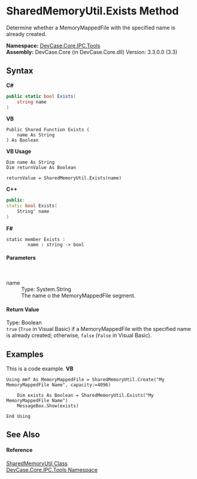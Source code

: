# SharedMemoryUtil.Exists Method 
 

Determine whether a MemoryMappedFile with the specified name is already created.

**Namespace:**&nbsp;<a href="N_DevCase_Core_IPC_Tools">DevCase.Core.IPC.Tools</a><br />**Assembly:**&nbsp;DevCase.Core (in DevCase.Core.dll) Version: 3.3.0.0 (3.3)

## Syntax

**C#**<br />
``` C#
public static bool Exists(
	string name
)
```

**VB**<br />
``` VB
Public Shared Function Exists ( 
	name As String
) As Boolean
```

**VB Usage**<br />
``` VB Usage
Dim name As String
Dim returnValue As Boolean

returnValue = SharedMemoryUtil.Exists(name)
```

**C++**<br />
``` C++
public:
static bool Exists(
	String^ name
)
```

**F#**<br />
``` F#
static member Exists : 
        name : string -> bool 

```


#### Parameters
&nbsp;<dl><dt>name</dt><dd>Type: System.String<br />The name o the MemoryMappedFile segment.</dd></dl>

#### Return Value
Type: Boolean<br />`true` (`True` in Visual Basic) if a MemoryMappedFile with the specified name is already created; otherwise, `false` (`False` in Visual Basic).

## Examples
This is a code example. 
**VB**<br />
``` VB
Using mmf As MemoryMappedFile = SharedMemoryUtil.Create("My MemoryMappedFile Name", capacity:=4096)

    Dim exists As Boolean = SharedMemoryUtil.Exists("My MemoryMappedFile Name")
    MessageBox.Show(exists)

End Using
```


## See Also


#### Reference
<a href="T_DevCase_Core_IPC_Tools_SharedMemoryUtil">SharedMemoryUtil Class</a><br /><a href="N_DevCase_Core_IPC_Tools">DevCase.Core.IPC.Tools Namespace</a><br />